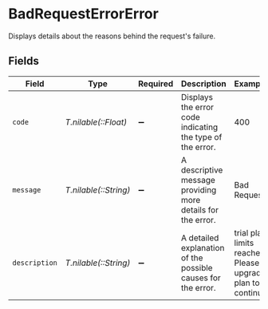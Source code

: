 # BadRequestErrorError

Displays details about the reasons behind the request's failure.


## Fields

| Field                                                         | Type                                                          | Required                                                      | Description                                                   | Example                                                       |
| ------------------------------------------------------------- | ------------------------------------------------------------- | ------------------------------------------------------------- | ------------------------------------------------------------- | ------------------------------------------------------------- |
| `code`                                                        | *T.nilable(::Float)*                                          | :heavy_minus_sign:                                            | Displays the error code indicating the type of the error.     | 400                                                           |
| `message`                                                     | *T.nilable(::String)*                                         | :heavy_minus_sign:                                            | A descriptive message providing more details for the error.   | Bad Request                                                   |
| `description`                                                 | *T.nilable(::String)*                                         | :heavy_minus_sign:                                            | A detailed explanation of the possible causes for the error.<br/> | trial plan limits reached. Please upgrade plan to continue    |